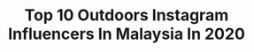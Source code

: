 ---
title: Top 10 Outdoors Instagram Influencers In Malaysia In 2020
description: >-
  Find top outdoors Instagram influencers in Malaysia in 2020. Most popular hashtags: #love #malaysia #motivation #stayathome.
platform: Instagram
profiles:
  - username: "misschailing"
    fullname: >-
      Stellies NiinG 彩菱
    location: "Malaysia"
    followers: 267881
    engagement: 239
    commentsToLikes: 0.010168
    avatar: "https://scontent-ams4-1.cdninstagram.com/v/t51.2885-19/s320x320/15253324_1868037370142900_2611900299962482688_a.jpg?_nc_ht=scontent-ams4-1.cdninstagram.com&_nc_ohc=3U19s2u3ZcAAX-jDJJO&oh=8f561019ccedc70ab6926fee44c18409&oe=5EB1BAEC"
    verified: false
    hashtags: "#sushi, #zhangyaodong, #eyeslandlens, #sushiplus"
  - username: "izzataramis"
    fullname: >-
      ˈɪzʌt ʌrʌmɪ
    location: "Malaysia"
    followers: 744
    engagement: 1664
    commentsToLikes: 0.032855
    avatar: "https://scontent-ams4-1.cdninstagram.com/v/t51.2885-19/s320x320/80614843_791575197920477_968769391606890496_n.jpg?_nc_ht=scontent-ams4-1.cdninstagram.com&_nc_ohc=lHbghIxvQjwAX88agum&oh=80c3d2d85c592accd6819d1032c94378&oe=5E88749C"
    verified: false
    hashtags: "#instagood, #workfromhome, #wanderlust, #2020"
  - username: "peterhughdavis"
    fullname: >-
      🇲🇾 Davis 🇬🇧
    location: "Malaysia"
    followers: 38414
    engagement: 178
    commentsToLikes: 0.092245
    avatar: "https://scontent-lhr8-1.cdninstagram.com/v/t51.2885-19/s320x320/24126288_146298462676375_2349987245722697728_n.jpg?_nc_ht=scontent-lhr8-1.cdninstagram.com&_nc_ohc=Lr7ZA7hrcm0AX-3He9p&oh=bb4215fc81b7eb70456fcd3161a6802a&oe=5EB9391B"
    verified: true
    hashtags: "#wantonmee, #hilo, #onset, #flightjacket"
  - username: "sarahmaylow"
    fullname: >-
      Malaysia No.1 Tarot Reader 🔮🃏
    location: "Malaysia"
    followers: 30572
    engagement: 542
    commentsToLikes: 0.029871
    avatar: "https://scontent-ams4-1.cdninstagram.com/v/t51.2885-19/s320x320/10735343_1184376981589610_1786628266_a.jpg?_nc_ht=scontent-ams4-1.cdninstagram.com&_nc_ohc=2vY6eGfz7uUAX-uX__j&oh=ed245dda120d0cea37fbb5697cb69c79&oe=5EBC95F0"
    verified: false
    hashtags: "#cleomalaysia, #chinesenewyear, #divination, #hustlers"
  - username: "fizakamaruzzaman"
    fullname: >-
      Hafizah Kamaruzzaman
    location: "Malaysia"
    followers: 50519
    engagement: 173
    commentsToLikes: 0.069557
    avatar: "https://scontent-lhr8-1.cdninstagram.com/v/t51.2885-19/s320x320/68721541_2149894308638336_395790612240007168_n.jpg?_nc_ht=scontent-lhr8-1.cdninstagram.com&_nc_ohc=dV2K6vwU_SEAX8bW6x6&oh=715f1ce31987204ccb836bbc2b35c077&oe=5EB9D7CA"
    verified: false
    hashtags: "#flightattendant, #seoulkorea, #heathrowairport, #kohgendomalaysia"
  - username: "jozeyjane"
    fullname: >-
      🎶JozeyJane 🎤
    location: "Malaysia"
    followers: 6742
    engagement: 397
    commentsToLikes: 0.027289
    avatar: "https://scontent-lht6-1.cdninstagram.com/v/t51.2885-19/s320x320/83201743_510337992940484_7204533633011417088_n.jpg?_nc_ht=scontent-lht6-1.cdninstagram.com&_nc_ohc=TujEbPEbJ00AX-NP_QH&oh=6400990f2133b5e09a3db2de061ed1b5&oe=5EB4AA56"
    verified: false
    hashtags: "#spreadlove, #god, #yo, #female"
  - username: "bushcraft_and_prepping"
    fullname: >-
      Bushcraft and Prepping
    location: "Malaysia"
    followers: 24403
    engagement: 242
    commentsToLikes: 0.048752
    avatar: "https://scontent-lhr8-1.cdninstagram.com/v/t51.2885-19/s320x320/26295530_2049325741745058_5408119752792997888_n.jpg?_nc_ht=scontent-lhr8-1.cdninstagram.com&_nc_ohc=9h89WyiE_cgAX-L6g9g&oh=35e9f7f69da259d8570dbd742b48c6d8&oe=5EB2F771"
    verified: false
    hashtags: "#stream, #beard, #customknives, #pandemicpreparedness"
  - username: "jojostruys"
    fullname: >-
      Jojo Struys
    location: "Malaysia"
    followers: 33432
    engagement: 101
    commentsToLikes: 0.035256
    avatar: "https://scontent-ams4-1.cdninstagram.com/v/t51.2885-19/s320x320/11282598_129586957382823_81047603_a.jpg?_nc_ht=scontent-ams4-1.cdninstagram.com&_nc_ohc=AHhDEPrga2AAX-5n0tM&oh=6acd52deb41c68320dd11c7e310786f6&oe=5EAFEFC7"
    verified: false
    hashtags: "#cantwait, #intentions, #selflove, #thankyou"
---